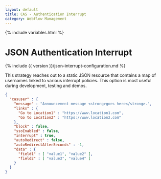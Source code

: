 ```yaml
---
layout: default
title: CAS - Authentication Interrupt
category: Webflow Management
---
```


{% include variables.html %}

# JSON Authentication Interrupt

{% include {{ version }}/json-interrupt-configuration.md %}

This strategy reaches out to a static JSON resource that contains a map of 
usernames linked to various interrupt policies. This option is most 
useful during development, testing and demos.

```json
{
  "casuser" : {
    "message" : "Announcement message <strong>goes here</strong>.",
    "links" : {
      "Go to Location1" : "https://www.location1.com",
      "Go to Location2" : "https://www.location2.com"
    },
    "block" : false,
    "ssoEnabled" : false,
    "interrupt" : true,
    "autoRedirect" : false,
    "autoRedirectAfterSeconds" : -1,
    "data" : {
      "field1" : [ "value1", "value2" ],
      "field2" : [ "value3", "value4" ]
    }
  }
}
```
